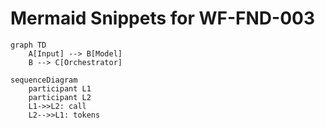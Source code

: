 # Mermaid Snippets for WF-FND-003

```mermaid
graph TD
    A[Input] --> B[Model]
    B --> C[Orchestrator]
```

```mermaid
sequenceDiagram
    participant L1
    participant L2
    L1->>L2: call
    L2-->>L1: tokens
```
